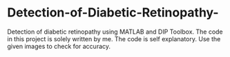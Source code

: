 # Detection-of-Diabetic-Retinopathy-
Detection of diabetic retinopathy using MATLAB and DIP Toolbox.
The code in this project is solely written by me. The code is self explanatory. Use the given images to check for accuracy. 
